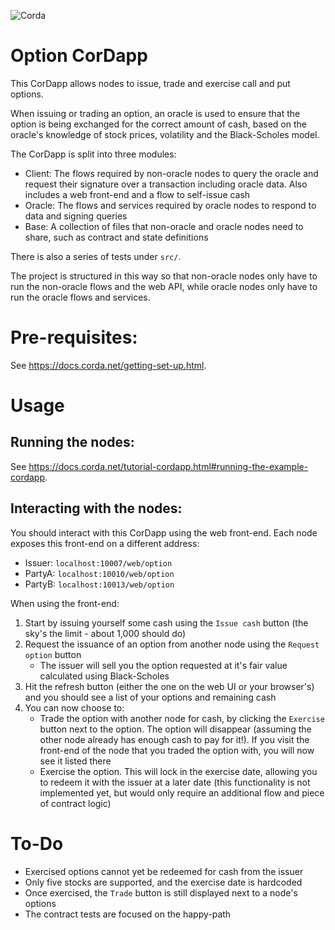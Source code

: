 ![Corda](https://www.corda.net/wp-content/uploads/2016/11/fg005_corda_b.png)

# Option CorDapp

This CorDapp allows nodes to issue, trade and exercise call and put options.

When issuing or trading an option, an oracle is used to ensure that the option is being exchanged for the correct 
amount of cash, based on the oracle's knowledge of stock prices, volatility and the Black-Scholes model.

The CorDapp is split into three modules:

* Client: The flows required by non-oracle nodes to query the oracle and request their signature over a transaction 
  including oracle data. Also includes a web front-end and a flow to self-issue cash
* Oracle: The flows and services required by oracle nodes to respond to data and signing queries
* Base: A collection of files that non-oracle and oracle nodes need to share, such as contract and state definitions

There is also a series of tests under `src/`.

The project is structured in this way so that non-oracle nodes only have to run the non-oracle flows and the web API, 
while oracle nodes only have to run the oracle flows and services.

# Pre-requisites:
  
See https://docs.corda.net/getting-set-up.html.

# Usage

## Running the nodes:

See https://docs.corda.net/tutorial-cordapp.html#running-the-example-cordapp.

## Interacting with the nodes:

You should interact with this CorDapp using the web front-end. Each node exposes this front-end on a different address:

* Issuer: `localhost:10007/web/option`
* PartyA: `localhost:10010/web/option`
* PartyB: `localhost:10013/web/option`

When using the front-end:

1. Start by issuing yourself some cash using the `Issue cash` button (the sky's the limit - about 1,000 should do)
2. Request the issuance of an option from another node using the `Request option` button
    * The issuer will sell you the option requested at it's fair value calculated using Black-Scholes
3. Hit the refresh button (either the one on the web UI or your browser's) and you should see a list of your options
   and remaining cash
4. You can now choose to:
    * Trade the option with another node for cash, by clicking the `Exercise` button next to the option. The option 
      will disappear (assuming the other node already has enough cash to pay for it!). If you visit the front-end of 
      the node that you traded the option with, you will now see it listed there
    * Exercise the option. This will lock in the exercise date, allowing you to redeem it with the issuer at a later 
      date (this functionality is not implemented yet, but would only require an additional flow and piece of contract 
      logic)

# To-Do

* Exercised options cannot yet be redeemed for cash from the issuer
* Only five stocks are supported, and the exercise date is hardcoded
* Once exercised, the `Trade` button is still displayed next to a node's options
* The contract tests are focused on the happy-path